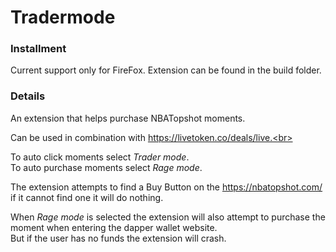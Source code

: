 # Tradermode

### Installment
Current support only for FireFox.
Extension can be found in the build folder.
<br>

### Details
An extension that helps purchase NBATopshot moments.

Can be used in combination with https://livetoken.co/deals/live.<br>

To auto click moments select _Trader mode_.<br>
To auto purchase moments select _Rage mode_.<br>

The extension attempts to find a Buy Button on the https://nbatopshot.com/<br>
if it cannot find one it will do nothing.<br>

When _Rage mode_ is selected the extension will also attempt to purchase the moment when entering the dapper wallet website.<br> But if the user has no funds the extension will crash.
